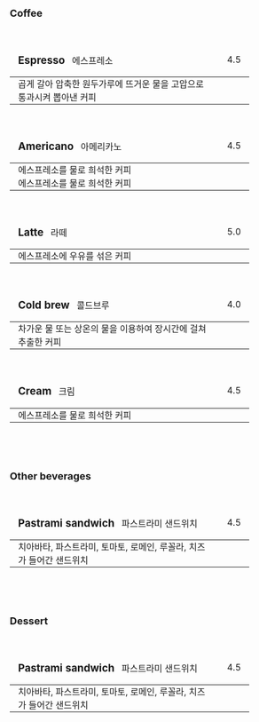 <style>
  table {
      border-collapse: collapse;
      text-align: left;
      line-height: 1.5;
  }
  table, tr, td {
    border: none;
  }
  table, tr, td, thead, tbody{
    width: 100%;
  }
  table thead th {
      /*text-align: center;*/
      padding: 15px;
      font-weight: normal;
      vertical-align: top;
      border: none;
      /*color: #1b3453;*/
      /*border-top: 2px solid #1b3453;*/
      /*border-bottom: 2px solid;*/
  }
  table tbody th {
      padding: 0px 15px;
      /*font-weight: bold;*/
      vertical-align: top;
      border: none;
      /*border-bottom: 1px solid #ccc;
      background: #f3f6f7;*/
  }
  table td {
      padding: 0px 15px;
      vertical-align: bottom;
      background-color: var(--c-bg);
      /*border-bottom: 1px solid #ccc;*/
  }
  table h2, table h3, table h4, table h5, table h6 {
    display: inline;
  }
  h1, h2 {
    border-bottom: none;
  }
  body {
        font-size: 12px;
  }
</style>
<br/>

## Coffee
<br/>

|<h3>Espresso</h3> &nbsp; 에스프레소                              |4.5  |
|:---------------------------------------------------------------|----:|
|곱게 갈아 압축한 원두가루에 뜨거운 물을 고압으로 통과시켜 뽑아낸 커피|     |
<br/>

|<h3>Americano</h3> &nbsp; 아메리카노                             |4.5  |
|:---------------------------------------------------------------|----:|
|에스프레소를 물로 희석한 커피                                     |      |
|에스프레소를 물로 희석한 커피                                     |      |
<br/>

|<h3>Latte</h3> &nbsp; 라떼                                      |5.0  |
|:---------------------------------------------------------------|----:|
|에스프레소에 우유를 섞은 커피                                     |     |
<br/>

|<h3>Cold brew</h3> &nbsp; 콜드브루                               |4.0  |
|:---------------------------------------------------------------|----:|
|차가운 물 또는 상온의 물을 이용하여 장시간에 걸쳐 추출한 커피        |     |
<br/>

|<h3>Cream</h3> &nbsp; 크림                                      |4.5  |
|:---------------------------------------------------------------|----:|
|에스프레소를 물로 희석한 커피                                     |     |
<br/>

<br/>
<br/>

## Other beverages
<br/>

|<h3>Pastrami sandwich</h3> &nbsp; 파스트라미 샌드위치             |4.5  |
|:---------------------------------------------------------------|----:|
|치아바타, 파스트라미, 토마토, 로메인, 루꼴라, 치즈가 들어간 샌드위치 |     |
<br/>

<br/>
<br/>

## Dessert
<br/>

|<h3>Pastrami sandwich</h3> &nbsp; 파스트라미 샌드위치             |4.5  |
|:---------------------------------------------------------------|----:|
|치아바타, 파스트라미, 토마토, 로메인, 루꼴라, 치즈가 들어간 샌드위치 |     |
<br/>